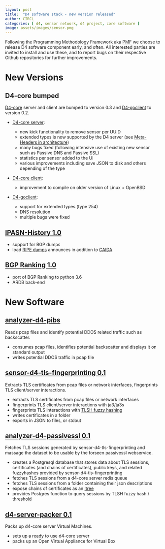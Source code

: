```yaml
---
layout: post
title:  "D4 software stack - new version released"
author: CIRCL
categories: [ d4, sensor network, d4 project, core software ]
image: assets/images/sensor.png
---
```


Following the Programming Methodology Framework aka
[PMF](https://tools.ietf.org/id/draft-dulaunoy-programming-methodology-framework-00.html)
we choose to release D4 software component early, and often. All interested
parties are invited to install and use these, and to report bugs on their
respective Github repositories for further improvements.

# New Versions

## D4-core bumped 

 [D4-core](https://github.com/D4-project/d4-core/releases/tag/v0.3) server and
 client are bumped to version 0.3 and
 [D4-goclient](https://github.com/D4-project/d4-goclient/releases/tag/v0.2) to
 version 0.2.
 
* [D4-core server](https://github.com/D4-project/d4-core/tree/master/server):
  * new kick functionality to remove sensor per UUID
  * extended types is now supported by the D4 server (see [Meta-Headers in architecture](https://github.com/D4-project/architecture/tree/master/format#meta-types-via-meta-header))
  * many bugs fixed (following intensive use of existing new sensor such as Passive DNS and Passive SSL)
  * statistics per sensor added to the UI
  * various improvements including save JSON to disk and others depending of the type

* [D4-core client](https://github.com/D4-project/d4-core/tree/master/client):
  * improvement to compile on older version of Linux + OpenBSD

* [D4-goclient](https://github.com/D4-project/d4-goclient):
  * support for extended types (type 254)
  * DNS resolution
  * multiple bugs were fixed
  
## [IPASN-History 1.0](https://github.com/D4-project/IPASN-History/releases/tag/1.0)

* support for BGP dumps
* load [RIPE dumps](https://www.ripe.net/analyse/internet-measurements/routing-information-service-ris/ris-raw-data) announces in addition to [CAIDA](http://data.caida.org/datasets/routing/)

## [BGP Ranking 1.0](https://github.com/D4-project/BGP-Ranking/releases/tag/1.0)

* port of BGP Ranking to python 3.6
* ARDB back-end

# New Software

## [analyzer-d4-pibs](https://github.com/D4-project/analyzer-d4-pibs/releases/tag/v0.1)
Reads pcap files and identify potential DDOS related traffic such as backscatter.

* consumes pcap files, identifies potential backscatter and displays it on standard output
* writes potential DDOS traffic in pcap file


## [sensor-d4-tls-fingerprinting 0.1](https://github.com/D4-project/sensor-d4-tls-fingerprinting/releases) 

Extracts TLS certificates from pcap files or network interfaces, fingerprints TLS client/server interactions.

* extracts TLS certificates from pcap files or network interfaces
* fingerprints TLS client/server interactions with ja3/ja3s
* fingerprints TLS interactions with [TLSH fuzzy hashing](https://github.com/trendmicro/tlsh)
* writes certificates in a folder
* exports in JSON to files, or stdout

## [analyzer-d4-passivessl 0.1](https://github.com/D4-project/analyzer-d4-passivessl/releases/tag/0.1)
Fetches TLS sessions generated by sensor-d4-tls-fingerprinting and massage the dataset to be usable by the forseen passivessl webservice.

* creates a Postgresql database that stores data about TLS sessions, certificates (and chains of certificates), public keys, and related fuzzyhashes provided by sensor-d4-tls-fingerprinting
* fetches TLS sessions from a d4-core server redis queue
* fetches TLS sessions from a folder containing their json descriptions
* expose chains of certificates as an [ltree](https://www.postgresql.org/docs/9.1/ltree.html)
* provides Postgres function to query sessions by TLSH fuzzy hash / threshold

## [d4-server-packer 0.1](https://github.com/D4-project/d4-server-packer/releases/tag/0.1)
Packs up d4-core server Virtual Machines.

* sets up a ready to use d4-core server
* packs up an Open Virtual Appliance for Virtual Box



